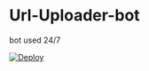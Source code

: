 # Url-Uploader-bot
bot used 24/7

[![Deploy](https://www.herokucdn.com/deploy/button.svg)](https://heroku.com/deploy?template=https://github.com/Vijay62/Url-Uploader-bot/tree/master)
